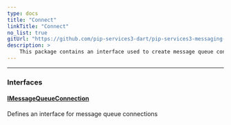 ```yaml
---
type: docs
title: "Connect"
linkTitle: "Connect"
no_list: true
gitUrl: "https://github.com/pip-services3-dart/pip-services3-messaging-dart"
description: >
    This package contains an interface used to create message queue connections.
---
```

---

<div class="module-body"> 

### Interfaces

#### [IMessageQueueConnection](imessage_queue_connection)
Defines an interface for message queue connections


</div>
